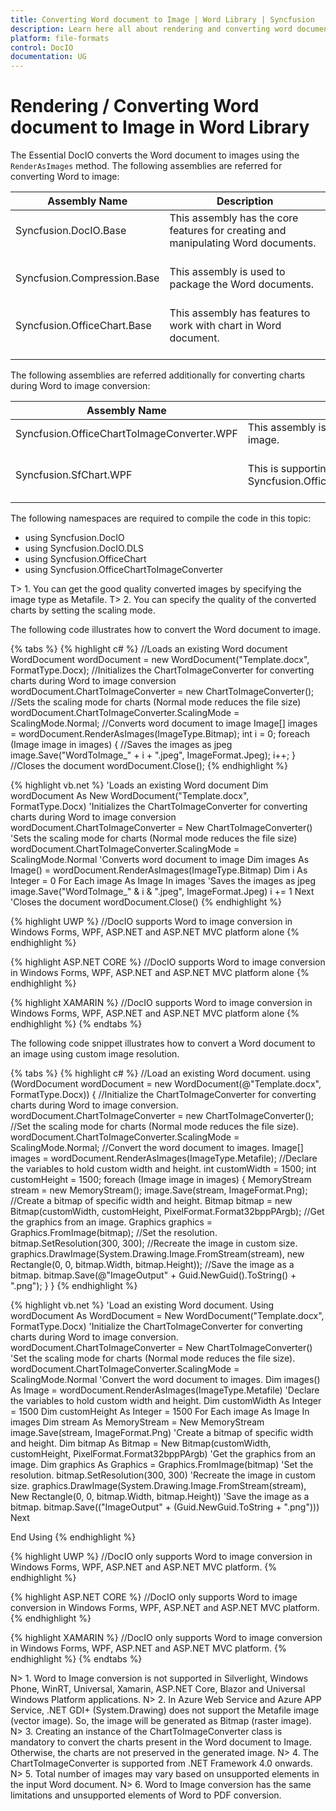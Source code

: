 ```yaml
---
title: Converting Word document to Image | Word Library | Syncfusion
description: Learn here all about rendering and converting word document to image of Syncfusion's Word (DocIO) Library and more.
platform: file-formats
control: DocIO
documentation: UG
---
```


# Rendering / Converting Word document to Image in Word Library

The Essential DocIO converts the Word document to images using the `RenderAsImages` method. The following assemblies are referred for converting Word to image:

<table>
<thead> 
<tr>
<th>Assembly Name</th>
<th>Description</th>
</tr>
</thead>
<tr>
<td>
Syncfusion.DocIO.Base<br/><br/></td>
<td>
This assembly has the core features for creating and manipulating Word documents.<br/><br/></td>
</tr>
<tr>
<td>
Syncfusion.Compression.Base<br/><br/></td>
<td>
This assembly is used to package the Word documents.<br/><br/></td>
</tr>
<tr>
<td>
Syncfusion.OfficeChart.Base<br/><br/></td>
<td>
This assembly has features to work with chart in Word document.<br/><br/></td>
</tr>
</table>

The following assemblies are referred additionally for converting charts during Word to image conversion:

<table>
<thead> 
<tr>
<th>Assembly Name</th>
<th>Description</th>
</tr>
</thead>
<tr>
<td>
Syncfusion.OfficeChartToImageConverter.WPF<br/><br/></td>
<td>
This assembly is used to convert the chart to image.<br/><br/></td>
</tr>
<tr>
<td>
Syncfusion.SfChart.WPF<br/><br/></td>
<td>
This is supporting assembly for Syncfusion.OfficeChartToImageConverter.WPF<br/><br/></td>
</tr>
</table>

The following namespaces are required to compile the code in this topic:

* using Syncfusion.DocIO
* using Syncfusion.DocIO.DLS
* using Syncfusion.OfficeChart
* using Syncfusion.OfficeChartToImageConverter


T> 1. You can get the good quality converted images by specifying the image type as Metafile.
T> 2. You can specify the quality of the converted charts by setting the scaling mode.

The following code illustrates how to convert the Word document to image.


{% tabs %}
{% highlight c# %}
//Loads an existing Word document
WordDocument wordDocument = new WordDocument("Template.docx", FormatType.Docx);
//Initializes the ChartToImageConverter for converting charts during Word to image conversion
wordDocument.ChartToImageConverter = new ChartToImageConverter();
//Sets the scaling mode for charts (Normal mode reduces the file size)
wordDocument.ChartToImageConverter.ScalingMode = ScalingMode.Normal;
//Converts word document to image
Image[] images = wordDocument.RenderAsImages(ImageType.Bitmap);
int i = 0;
foreach (Image image in images)
{
    //Saves the images as jpeg
    image.Save("WordToImage_" + i + ".jpeg", ImageFormat.Jpeg);
    i++;
}
//Closes the document
wordDocument.Close();
{% endhighlight %}

{% highlight vb.net %}
'Loads an existing Word document
Dim wordDocument As New WordDocument("Template.docx", FormatType.Docx)
'Initializes the ChartToImageConverter for converting charts during Word to image conversion
wordDocument.ChartToImageConverter = New ChartToImageConverter()
'Sets the scaling mode for charts (Normal mode reduces the file size)
wordDocument.ChartToImageConverter.ScalingMode = ScalingMode.Normal
'Converts word document to image
Dim images As Image() = wordDocument.RenderAsImages(ImageType.Bitmap)
Dim i As Integer = 0
For Each image As Image In images
	'Saves the images as jpeg
	image.Save("WordToImage_" & i & ".jpeg", ImageFormat.Jpeg)
	i += 1
Next
'Closes the document
wordDocument.Close()
{% endhighlight %}

{% highlight UWP %}
//DocIO supports Word to image conversion in Windows Forms, WPF, ASP.NET and ASP.NET MVC platform alone
{% endhighlight %}

{% highlight ASP.NET CORE %}
//DocIO supports Word to image conversion in Windows Forms, WPF, ASP.NET and ASP.NET MVC platform alone
{% endhighlight %}

{% highlight XAMARIN %}
//DocIO supports Word to image conversion in Windows Forms, WPF, ASP.NET and ASP.NET MVC platform alone
{% endhighlight %}
{% endtabs %}


The following code snippet illustrates how to convert a Word document to an image using custom image resolution.


{% tabs %}
{% highlight c# %}
//Load an existing Word document.
using (WordDocument wordDocument = new WordDocument(@"Template.docx", FormatType.Docx))
{
    //Initialize the ChartToImageConverter for converting charts during Word to image conversion.
    wordDocument.ChartToImageConverter = new ChartToImageConverter();
    //Set the scaling mode for charts (Normal mode reduces the file size).
    wordDocument.ChartToImageConverter.ScalingMode = ScalingMode.Normal;
    //Convert the word document to images.
    Image[] images = wordDocument.RenderAsImages(ImageType.Metafile);
    //Declare the variables to hold custom width and height.
    int customWidth = 1500;
    int customHeight = 1500;
    foreach (Image image in images)
    {
        MemoryStream stream = new MemoryStream();
        image.Save(stream, ImageFormat.Png);
        //Create a bitmap of specific width and height.
        Bitmap bitmap = new Bitmap(customWidth, customHeight, PixelFormat.Format32bppPArgb);
        //Get the graphics from an image.
        Graphics graphics = Graphics.FromImage(bitmap);
        //Set the resolution.
        bitmap.SetResolution(300, 300);
        //Recreate the image in custom size.
        graphics.DrawImage(System.Drawing.Image.FromStream(stream), new Rectangle(0, 0, bitmap.Width, bitmap.Height));
        //Save the image as a bitmap.
        bitmap.Save(@"ImageOutput" + Guid.NewGuid().ToString() + ".png");
    }
}
{% endhighlight %}

{% highlight vb.net %}
'Load an existing Word document.
Using wordDocument As WordDocument = New WordDocument("Template.docx", FormatType.Docx)
    'Initialize the ChartToImageConverter for converting charts during Word to image conversion.
    wordDocument.ChartToImageConverter = New ChartToImageConverter()
    'Set the scaling mode for charts (Normal mode reduces the file size).
    wordDocument.ChartToImageConverter.ScalingMode = ScalingMode.Normal
    'Convert the word document to images.
    Dim images() As Image = wordDocument.RenderAsImages(ImageType.Metafile)
    'Declare the variables to hold custom width and height.
    Dim customWidth As Integer = 1500
    Dim customHeight As Integer = 1500
    For Each image As Image In images
        Dim stream As MemoryStream = New MemoryStream
        image.Save(stream, ImageFormat.Png)
        'Create a bitmap of specific width and height.
        Dim bitmap As Bitmap = New Bitmap(customWidth, customHeight, PixelFormat.Format32bppPArgb)
        'Get the graphics from an image.
        Dim graphics As Graphics = Graphics.FromImage(bitmap)
        'Set the resolution.
        bitmap.SetResolution(300, 300)
        'Recreate the image in custom size.
        graphics.DrawImage(System.Drawing.Image.FromStream(stream), New Rectangle(0, 0, bitmap.Width, bitmap.Height))
        'Save the image as a bitmap.
        bitmap.Save(("ImageOutput" + (Guid.NewGuid.ToString + ".png")))
    Next

End Using
{% endhighlight %}

{% highlight UWP %}
//DocIO only supports Word to image conversion in Windows Forms, WPF, ASP.NET and ASP.NET MVC platform.
{% endhighlight %}

{% highlight ASP.NET CORE %}
//DocIO only supports Word to image conversion in Windows Forms, WPF, ASP.NET and ASP.NET MVC platform.
{% endhighlight %}

{% highlight XAMARIN %}
//DocIO only supports Word to image conversion in Windows Forms, WPF, ASP.NET and ASP.NET MVC platform.
{% endhighlight %}
{% endtabs %}

N> 1. Word to Image conversion is not supported in Silverlight, Windows Phone, WinRT, Universal, Xamarin, ASP.NET Core, Blazor and Universal Windows Platform applications.
N> 2. In Azure Web Service and Azure APP Service, .NET GDI+ (System.Drawing) does not support the Metafile image (vector image). So, the image will be generated as Bitmap (raster image).
N> 3. Creating an instance of the ChartToImageConverter class is mandatory to convert the charts present in the Word document to Image. Otherwise, the charts are not preserved in the generated image.
N> 4. The ChartToImageConverter is supported from .NET Framework 4.0 onwards.
N> 5. Total number of images may vary based on unsupported elements in the input Word document.
N> 6. Word to Image conversion has the same limitations and unsupported elements of Word to PDF conversion.